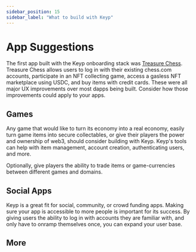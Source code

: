 ```yaml
---
sidebar_position: 15
sidebar_label: "What to build with Keyp"
---
```


# App Suggestions

The first app built with the Keyp onboarding stack was [Treasure Chess](treasure.chess.com). Treasure Chess allows users to log in with their existing chess.com accounts, participate in an NFT collecting game, access a gasless NFT marketplace using USDC, and buy items with credit cards. These were all major UX improvements over most dapps being built. Consider how those improvements could apply to your apps.

## Games

Any game that would like to turn its economy into a real economy, easily turn game items into secure collectables, or give their players the power and ownership of web3, should consider building with Keyp. Keyp's tools can help with item management, account creation, authenticating users, and more.

Optionally, give players the ability to trade items or game-currencies between different games and domains.

## Social Apps

Keyp is a great fit for social, community, or crowd funding apps. Making sure your app is accessible to more people is important for its success. By giving users the ability to log in with accounts they are familiar with, and only have to onramp themselves once, you can expand your user base.

## More
